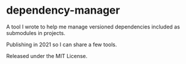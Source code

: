 # dependency-manager

A tool I wrote to help me manage versioned dependencies included as submodules in projects.

Publishing in 2021 so I can share a few tools.

Released under the MIT License.